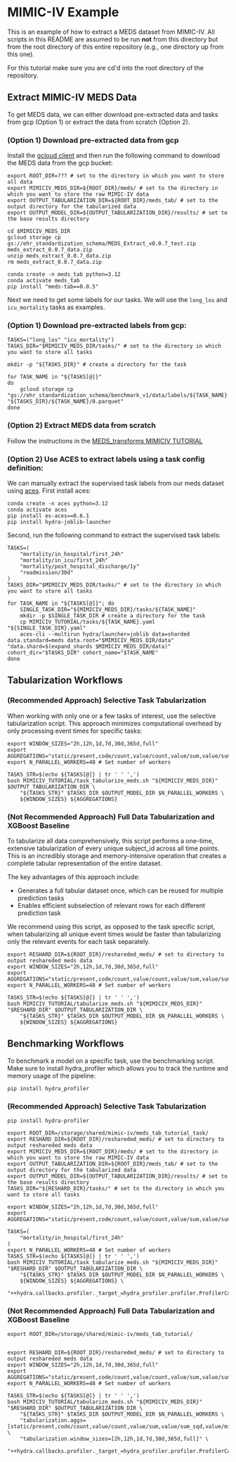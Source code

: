 # MIMIC-IV Example

This is an example of how to extract a MEDS dataset from MIMIC-IV. All scripts in this README are assumed to
be run **not** from this directory but from the root directory of this entire repository (e.g., one directory
up from this one).

For this tutorial make sure you are cd'd into the root directory of the repository.

## Extract MIMIC-IV MEDS Data

To get MEDS data, we can either download pre-extracted data and tasks from gcp (Option 1) or extract the data from scratch (Option 2).

### (Option 1) Download pre-extracted data from gcp

Install the [gcloud client](https://cloud.google.com/sdk/docs/install) and then run the following command to download the MEDS data from the gcp bucket:

```console
export ROOT_DIR=??? # set to the directory in which you want to store all data
export MIMICIV_MEDS_DIR=${ROOT_DIR}/meds/ # set to the directory in which you want to store the raw MIMIC-IV data
export OUTPUT_TABULARIZATION_DIR=${ROOT_DIR}/meds_tab/ # set to the output directory for the tabularized data
export OUTPUT_MODEL_DIR=${OUTPUT_TABULARIZATION_DIR}/results/ # set to the base results directory

cd $MIMICIV_MEDS_DIR
gcloud storage cp gs://ehr_standardization_schema/MEDS_Extract_v0.0.7_test.zip meds_extract_0.0.7_data.zip
unzip meds_extract_0.0.7_data.zip
rm meds_extract_0.0.7_data.zip
```

```console
conda create -n meds_tab python=3.12
conda activate meds_tab
pip install "meds-tab==0.0.5"
```

Next we need to get some labels for our tasks. We will use the `long_los` and `icu_mortality` tasks as examples.

### (Option 1) Download pre-extracted labels from gcp:

```console
TASKS=("long_los" "icu_mortality")
TASKS_DIR="$MIMICIV_MEDS_DIR/tasks/" # set to the directory in which you want to store all tasks

mkdir -p "${TASKS_DIR}" # create a directory for the task

for TASK_NAME in "${TASKS[@]}"
do
    gcloud storage cp "gs://ehr_standardization_schema/benchmark_v1/data/labels/${TASK_NAME}.parquet" "${TASKS_DIR}/${TASK_NAME}/0.parquet"
done
```

### (Option 2) Extract MEDS data from scratch

Follow the instructions in the [MEDS_transforms MIMICIV TUTORIAL](https://github.com/mmcdermott/MEDS_transforms/blob/main/MIMIC-IV_Example/README.md)

### (Option 2) Use ACES to extract labels using a task config definition:

We can manually extract the supervised task labels from our meds dataset using [aces](https://github.com/justin13601/ACES/tree/main). First install aces:

```console
conda create -n aces python=3.12
conda activate aces
pip install es-aces==0.6.1
pip install hydra-joblib-launcher
```

Second, run the following command to extract the supervised task labels:

```console
TASKS=(
    "mortality/in_hospital/first_24h"
    "mortality/in_icu/first_24h"
    "mortality/post_hospital_discharge/1y"
    "readmission/30d"
)
TASKS_DIR="$MIMICIV_MEDS_DIR/tasks/" # set to the directory in which you want to store all tasks

for TASK_NAME in "${TASKS[@]}"; do
    SINGLE_TASK_DIR="${MIMICIV_MEDS_DIR}/tasks/${TASK_NAME}"
    mkdir -p $SINGLE_TASK_DIR # create a directory for the task
    cp MIMICIV_TUTORIAL/tasks/${TASK_NAME}.yaml "${SINGLE_TASK_DIR}.yaml"
    aces-cli --multirun hydra/launcher=joblib data=sharded data.standard=meds data.root="$MIMICIV_MEDS_DIR/data" "data.shard=$(expand_shards $MIMICIV_MEDS_DIR/data)" cohort_dir="$TASKS_DIR" cohort_name="$TASK_NAME"
done
```

## Tabularization Workflows

### (Recommended Approach) Selective Task Tabularization

When working with only one or a few tasks of interest, use the selective tabularization script. This approach minimizes computational overhead by only processing event times for specific tasks:

```console
export WINDOW_SIZES="2h,12h,1d,7d,30d,365d,full"
export AGGREGATIONS="static/present,code/count,value/count,value/sum,value/sum_sqd,value/min,value/max"
export N_PARALLEL_WORKERS=48 # Set number of workers

TASKS_STR=$(echo ${TASKS[@]} | tr ' ' ',')
bash MIMICIV_TUTORIAL/task_tabularize_meds.sh "${MIMICIV_MEDS_DIR}" $OUTPUT_TABULARIZATION_DIR \
    "${TASKS_STR}" $TASKS_DIR $OUTPUT_MODEL_DIR $N_PARALLEL_WORKERS \
    ${WINDOW_SIZES} ${AGGREGATIONS}
```

### (Not Recommended Approach) Full Data Tabularization and XGBoost Baseline

To tabularize all data comprehensively, this script performs a one-time, extensive tabularization of every unique subject_id across all time points. This is an incredibly storage and memory-intensive operation that creates a complete tabular representation of the entire dataset.

The key advantages of this approach include:

- Generates a full tabular dataset once, which can be reused for multiple prediction tasks
- Enables efficient subselection of relevant rows for each different prediction task

We recommend using this script, as opposed to the task specific script, when tabularizing all unique event times would be faster than tabularizing only the relevant events for each task separately.

```console
export RESHARD_DIR=${ROOT_DIR}/reshareded_meds/ # set to directory to output reshareded meds data
export WINDOW_SIZES="2h,12h,1d,7d,30d,365d,full"
export AGGREGATIONS="static/present,code/count,value/count,value/sum,value/sum_sqd,value/min,value/max"
export N_PARALLEL_WORKERS=48 # Set number of workers

TASKS_STR=$(echo ${TASKS[@]} | tr ' ' ',')
bash MIMICIV_TUTORIAL/tabularize_meds.sh "${MIMICIV_MEDS_DIR}" "$RESHARD_DIR" $OUTPUT_TABULARIZATION_DIR \
    "${TASKS_STR}" $TASKS_DIR $OUTPUT_MODEL_DIR $N_PARALLEL_WORKERS \
    ${WINDOW_SIZES} ${AGGREGATIONS}

```

## Benchmarking Workflows

To benchmark a model on a specific task, use the benchmarking script.
Make sure to install hydra_profiler which allows you to track the runtime and memory usage of the pipeline:

```console
pip install hydra_profiler
```

### (Recommended Approach) Selective Task Tabularization

```console
pip install hydra-profiler

export ROOT_DIR=/storage/shared/mimic-iv/meds_tab_tutorial_task/
export RESHARD_DIR=${ROOT_DIR}/reshareded_meds/ # set to directory to output reshareded meds data
export MIMICIV_MEDS_DIR=${ROOT_DIR}/meds/ # set to the directory in which you want to store the raw MIMIC-IV data
export OUTPUT_TABULARIZATION_DIR=${ROOT_DIR}/meds_tab/ # set to the output directory for the tabularized data
export OUTPUT_MODEL_DIR=${OUTPUT_TABULARIZATION_DIR}/results/ # set to the base results directory
TASKS_DIR="${RESHARD_DIR}/tasks/" # set to the directory in which you want to store all tasks

export WINDOW_SIZES="2h,12h,1d,7d,30d,365d,full"
export AGGREGATIONS="static/present,code/count,value/count,value/sum,value/sum_sqd,value/min,value/max"

TASKS=(
    "mortality/in_hospital/first_24h"
)
export N_PARALLEL_WORKERS=48 # Set number of workers
TASKS_STR=$(echo ${TASKS[@]} | tr ' ' ',')
bash MIMICIV_TUTORIAL/task_tabularize_meds.sh "${MIMICIV_MEDS_DIR}" "$RESHARD_DIR" $OUTPUT_TABULARIZATION_DIR \
    "${TASKS_STR}" $TASKS_DIR $OUTPUT_MODEL_DIR $N_PARALLEL_WORKERS \
    ${WINDOW_SIZES} ${AGGREGATIONS} \
    "++hydra.callbacks.profiler._target_=hydra_profiler.profiler.ProfilerCallback"
```

### (Not Recommended Approach) Full Data Tabularization and XGBoost Baseline

```console
export ROOT_DIR=/storage/shared/mimic-iv/meds_tab_tutorial/


export RESHARD_DIR=${ROOT_DIR}/reshareded_meds/ # set to directory to output reshareded meds data
export WINDOW_SIZES="2h,12h,1d,7d,30d,365d,full"
export AGGREGATIONS="static/present,code/count,value/count,value/sum,value/sum_sqd,value/min,value/max"
export N_PARALLEL_WORKERS=48 # Set number of workers

TASKS_STR=$(echo ${TASKS[@]} | tr ' ' ',')
bash MIMICIV_TUTORIAL/tabularize_meds.sh "${MIMICIV_MEDS_DIR}" "$RESHARD_DIR" $OUTPUT_TABULARIZATION_DIR \
    "${TASKS_STR}" $TASKS_DIR $OUTPUT_MODEL_DIR $N_PARALLEL_WORKERS \
    "tabularization.aggs=[static/present,code/count,value/count,value/sum,value/sum_sqd,value/min,value/max]" \
    "tabularization.window_sizes=[2h,12h,1d,7d,30d,365d,full]" \
    "++hydra.callbacks.profiler._target_=hydra_profiler.profiler.ProfilerCallback"
```
